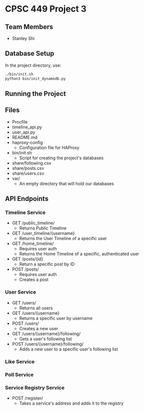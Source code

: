 # CPSC 449 Project 3

## Team Members
- Stanley Shi

## Database Setup
In the project directory, use:
```bash
./bin/init.sh
python3 bin/init_dynamodb.py 
```

## Running the Project

## Files
* Procfile
* timeline_api.py
* user_api.py
* README.md
* haproxy-config
  * Configuration file for HAProxy
* bin/init.sh
  * Script for creating the project's databases
* share/following.csv
* share/posts.csv
* share/users.csv
* var/
  * An empty directory that will hold our databases
  
## API Endpoints
### Timeline Service
* GET /public_timeline/
  * Returns Public Timeline
* GET /user_timeline/{username}
  * Returns the User Timeline of a specific user
* GET /home_timeline/
  * Requires user auth
  * Returns the Home Timeline of a specific, authenticated user
* GET /posts/{id}
  * Return a specific post by ID
* POST /posts/
  * Requires user auth
  * Creates a post

### User Service
* GET /users/
  * Returns all users
* GET /users/{username}
  * Returns a specific user by username
* POST /users/
  * Creates a new user
* GET /users/{username}/following/
  * Gets a user's following list
* POST /users/{username}/following/
  * Adds a new user to a specific user's following list

### Like Service


### Poll Service

### Service Registry Service

* POST /register/
  * Takes a service's address and adds it to the registry
